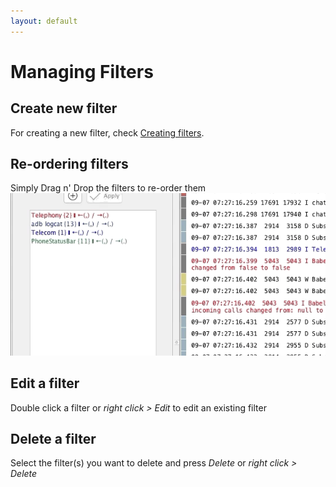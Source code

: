 ```yaml
---
layout: default
---
```


# Managing Filters
## Create new filter
For creating a new filter, check [Creating filters](./creating-filters.html).

## Re-ordering filters
Simply Drag n' Drop the filters to re-order them
![Filters Order](images/FiltersOrder.gif)

## Edit a filter
Double click a filter or _right click > Edit_ to edit an existing filter

## Delete a filter
Select the filter(s) you want to delete and press _Delete_ or _right click > Delete_